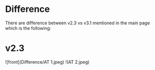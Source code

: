 # Difference
There are difference between v2.3 vs v3.1 mentioned in the main page which is the following:

# v2.3
![front](Difference/AT 1.jpeg) !(AT 2.jpeg)

